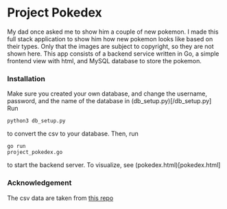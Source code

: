 # Project Pokedex
My dad once asked me to show him a couple of new pokemon. I made this full stack application to show him how new pokemon looks like based on their types. Only that the images are subject to copyright, so they are not shown here. This app consists of a backend service written in Go, a simple frontend view with html, and MySQL database to store the pokemon.

### Installation
Make sure you created your own database, and change the username, password, and the name of the database in (db_setup.py)[/db_setup.py] Run <pre><code>python3 db_setup.py</code></pre> to convert the csv to your database. Then, run <pre><code>go run project_pokedex.go</code></pre> to start the backend server. To visualize, see (pokedex.html)[pokedex.html]

### Acknowledgement
The csv data are taken from [this repo](https://github.com/veekun/pokedex)
